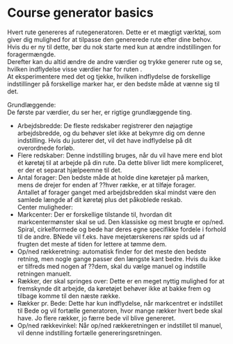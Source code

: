 # Course generator basics
  
Hvert rute genereres af rutegeneratoren. Dette er et mægtigt værktøj, som giver dig mulighed for at tilpasse den genererede rute efter dine behov.  
Hvis du er ny til dette, bør du nok starte med kun at ændre indstillingen for foragermængde.  
Derefter kan du altid ændre de andre værdier og trykke generer rute og se, hvilken indflydelse visse værdier har for ruten .  
At eksperimentere med det og tjekke, hvilken indflydelse de forskellige indstillinger på forskellige marker har, er den bedste måde at vænne sig til det.  


  
Grundlæggende:  
De første par værdier, du ser her, er rigtige grundlæggende ting.  
- Arbejdsbredde: De fleste redskaber registrerer den nøjagtige arbejdsbredde, og du behøver slet ikke at bekymre dig om denne indstilling. Hvis du justerer det, vil det have indflydelse på dit overordnede forløb.  
- Flere redskaber: Denne indstilling bruges, når du vil have mere end blot ét køretøj til at arbejde på din rute. Da dette bliver lidt mere kompliceret, er der et separat hjælpeemne til det.  
- Antal forager: Den bedste måde at holde dine køretøjer på marken, mens de drejer for enden af ??hver række, er at tilføje forager.  
Antallet af forager ganget med arbejdsbredden skal mindst være den samlede længde af dit køretøj plus det påkoblede reskab.  
Center muligheder:  
- Markcenter: Der er forskellige tilstande til, hvordan dit markcentermønster skal se ud. Den klassiske og mest brugte er op/ned.  
Spiral, cirkelformede og bede har deres egne specifikke fordele i forhold til de andre. BNede vil f.eks. have mejetærskerens rør spids ud af frugten det meste af tiden for lettere at tømme dem.  
- Op/ned rækkeretning: automatisk finder for det meste den bedste retning, men nogle gange passer den længste kant bedre. Hvis du ikke er tilfreds med nogen af ??dem, skal du vælge manuel og indstille retningen manuelt.  
- Rækker, der skal springes over: Dette er en meget nyttig mulighed for at fremskynde dit arbejde, da køretøjet behøver ikke at bakke frem og tilbage komme til den næste række.  
- Rækker pr. Bede: Dette har kun indflydelse, når markcentret er indstillet til Bede og vil fortælle generatoren, hvor mange rækker hvert bede skal have. Jo flere rækker, jo færre bede vil blive genereret.  
- Op/ned rækkevinkel: Når op/ned rækkeretningen er indstillet til manuel, vil denne indstilling fortælle genereringsretningen.  


